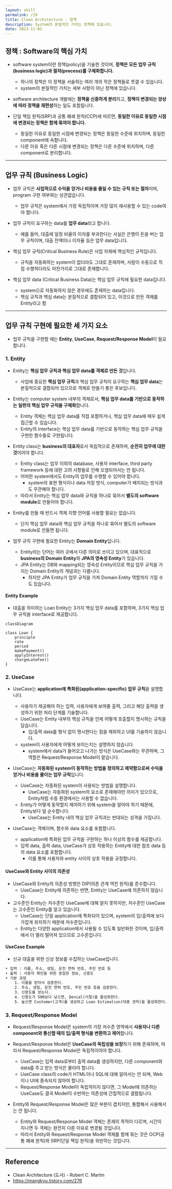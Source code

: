 ```yaml
---
layout: skill
permalink: /19
title: Clean Architecture - 정책
description: System의 본질적인 가치는 정책에 있습니다.
date: 2023-11-02
---
```



## 정책 : Software의 핵심 가치

- software system이란 정책(policy)을 기술한 것이며, **정책은 모든 업무 규칙(business logic)과 절차(process)를 구체화합니다.**
    - 하나의 정책은 이 정책을 서술하는 여러 개의 작은 정책들로 쪼갤 수 있습니다.
    - system의 본질적인 가치는 세부 사항이 아닌 정책에 있습니다.

- software architecture 개발에는 **정책을 신중하게 분리**하고, **정책이 변경되는 양상에 따라 정책을 재편성**하는 일도 포함됩니다.

- 단일 책임 원칙(SRP)과 공통 폐쇄 원칙(CCP)에 따르면, **동일한 이유로 동일한 시점에 변경되는 정책은 함께 묶여야 합니다.**
    - 동일한 이유로 동일한 시점에 변경되는 정책은 동일한 수준에 위치하며, 동일한 component에 속합니다.
    - 다른 이유 혹은 다른 시점에 변경되는 정책은 다른 수준에 위치하며, 다른 component로 분리합니다.


---


## 업무 규칙 (Business Logic)

- 업무 규칙은 **사업적으로 수익을 얻거나 비용을 줄일 수 있는 규칙 또는 절차**이며, program 구현 여부와는 상관없습니다.
    - 업무 규칙은 system에서 가장 독립적이며 가장 많이 재사용할 수 있는 code여야 합니다.

- 업무 규칙이 요구하는 data를 **업무 data**라고 합니다.
    - 예를 들어, 대출에 일정 비율의 이자를 부과한다는 사실은 은행이 돈을 버는 업무 규칙이며, 대출 잔액이나 이자율 등은 업무 data입니다.

- 핵심 업무 규칙(Critical Business Rule)은 사업 자체에 핵심적인 규칙입니다.
    - 규칙을 자동화하는 system이 없더라도 그대로 존재하며, 사람이 수동으로 직접 수행하더라도 마찬가지로 그대로 존재합니다.

- 핵심 업무 data (Critical Business Data)는 핵심 업무 규칙에 필요한 data입니다.
    - system으로 자동화하지 않은 경우에도 존재하는 data입니다.
    - 핵심 규칙과 핵심 data는 본질적으로 결합되어 있고, 이것으로 만든 객체를 Entity라고 함


---


## 업무 규칙 구현에 필요한 세 가지 요소

- 업무 규칙을 구현할 때는 **Entity**, **UseCase**, **Request/Response Model**이 필요합니다.


### 1. Entity

- Entity는 **핵심 업무 규칙과 핵심 업무 data를 객체로 만든 것**입니다.
    - 사업에 중요한 **핵심 업무 규칙**과 핵심 업무 규칙이 요구하는 **핵심 업무 data**는 본질적으로 결합되어 있으므로 객체로 만들기 좋은 후보입니다.

- Entity는 computer system 내부의 객체로서, **핵심 업무 data를 기반으로 동작하는 일련의 핵심 업무 규칙을 구체화**합니다.
    - Entity 객체는 핵심 업무 data를 직접 포함하거나, 핵심 업무 data에 매우 쉽게 접근할 수 있습니다.
    - Entity의 interface는 핵심 업무 data를 기반으로 동작하는 핵심 업무 규칙을 구현한 함수들로 구현됩니다.

- Entity class는 **business의 대표자**로서 독립적으로 존재하며, **순전히 업무에 대한 것**이어야 합니다.
    - Entity class는 업무 이외의 database, 사용자 interface, third party framework 등에 대한 고려 사항들로 인해 오염되어서는 안 됩니다.
    - 어떠한 system에서도 Entity의 업무를 수행할 수 있어야 합니다.
        - system의 표현 형식이나 data 저장 방식, computer가 배치되는 방식과도 무관해야 합니다.
    - 따라서 Entity는 핵심 업무 data와 규칙을 하나로 묶어서 **별도의 software module**로 만들어야 합니다.

- Entity를 만들 때 반드시 객체 지향 언어를 사용할 필요는 없습니다.
    - 단지 핵심 업무 data와 핵심 업무 규칙을 하나로 묶어서 별도의 software module로 만들면 됩니다.

- 업무 규칙 구현에 필요한 Entity는 **Domain Entity**입니다.
    - Entity라는 단어는 여러 곳에서 다른 의미로 쓰이고 있으며, 대표적으로 **business의 Domain Entity**와 **JPA의 영속성 Entity**가 있습니다.
    - JPA Entity는 DB와 mapping되는 영속성 Entity이므로 핵심 업무 규칙을 가지는 Domain Entity의 개념과는 다릅니다.
        - 하지만 JPA Entity가 업무 규칙을 가져 Domain Entity 역할까지 가질 수도 있습니다.

#### Entity Example

- 대출을 의미하는 Loan Entity는 3가지 핵심 업무 data를 포함하며, 3가지 핵심 업무 규칙을 interface로 제공합니다.

```mermaid
classDiagram

class Loan {
    principle
    rate
    period
    makePayment()
    applyInterest()
    chargeLateFee()
}
```


### 2. UseCase

- UseCase는 **application에 특화된(application-specific) 업무 규칙**을 설명합니다.
    - 사용자가 제공해야 하는 입력, 사용자에게 보여줄 출력, 그리고 해당 출력을 생성하기 위한 처리 단계를 기술합니다.
    - UseCase는 Entity 내부의 핵심 규칙을 언제 어떻게 호출할지 명시하는 규칙을 담습니다.
        - 입/출력 data를 형식 없이 명시한다는 점을 제외하고 UI를 기술하지 않습니다.
    - system이 사용자에게 어떻게 보이는지는 설명하지 않습니다.
        - system에서 data가 들어오고 나가는 방식은 UseCase와는 무관하며, 그 역할은 Request/Response Model이 맡습니다.

- UseCase는 **자동화된 system이 동작하는 방법을 정의하고 제약함으로써 수익을 얻거나 비용을 줄이는 업무 규칙**입니다.
    - UseCase는 자동화된 system이 사용되는 방법을 설명합니다.
        - UseCase는 자동화된 system의 요소로 존재해야만 의미가 있으므로, Entity처럼 수동 환경에서는 사용할 수 없습니다.
    - Entity가 어떻게 동작할지 제어하기 위해 system을 알아야 하기 때문에, Entity보다 덜 순수합니다.
        - UseCase는 Entity 내의 핵심 업무 규칙과는 반대되는 성격을 가집니다.

- UseCase는 객체이며, 함수와 data 요소를 포함합니다.
    - application에 특화된 업무 규칙을 구현하는 하나 이상의 함수를 제공합니다.
    - 입력 data, 출력 data, UseCase가 상호 작용하는 Entity에 대한 참조 data 등의 data 요소를 포함합니다.
        - 이를 통해 사용자와 entity 사이의 상호 작용을 규정합니다.

#### UseCase와 Entity 사이의 의존성

- UseCase와 Entity의 의존성 방향은 DIP(의존 관계 역전 원칙)를 준수합니다.
    - UseCase는 Entity에 의존하는 반면, Entity는 UseCase에 의존하지 않습니다.
- 고수준인 Entity는 저수준인 UseCase에 대해 알지 못하지만, 저수준인 UseCase는 고수준인 Entity를 알고 있습니다.
    - UseCase는 단일 application에 특화되어 있으며, system의 입/출력에 보다 가깝게 위치하기 때문에 저수준입니다.
    - Entity는 다양한 application에서 사용될 수 있도록 일반화한 것이며, 입/출력에서 더 멀리 떨어져 있으므로 고수준입니다.

#### UseCase Example

- 신규 대출을 위한 신상 정보를 수집하는 UseCase입니다.

```txt
• 입력 : 이름, 주소, 생일, 운전 면허 번호, 주민 번호 등
• 출력 : 사용자 확인을 위한 동일한 정보, 신용도
• 기본 과정
    1. 이름을 받아서 검증한다.
    2. 주소, 생일, 운전 면허 번호, 주민 번호 등을 검증한다.
    3. 신용도를 얻는다.
    4. 신용도가 500보다 낮으면, Denial(거절)을 활성화한다.
    5. 높으면 Customer(고객)를 생성하고 Loan Estimation(대충 견적)을 활성화한다.
```


### 3. Request/Response Model

- Request/Response Model은 system의 가장 저수준 영역에서 **사용자나 다른 component와 통신할 때의 입/출력 형식을 변환하고 제어**합니다.

- Request/Response Model은 **UseCase의 독립성을 보장**하기 위해 존재하며, 따라서 Request/Response Model은 독립적이어야 합니다.
    - UseCase는 입력 data로부터 출력 data를 생성하지만, 다른 component와 data를 주고 받는 방식은 몰라야 합니다.
    - UseCase class의 code가 HTML이나 SQL에 대해 알아서는 안 되며, Web이나 UI에 종속되지 않아야 합니다.
    - Request/Response Model이 독립적이지 않다면, 그 Model에 의존하는 UseCase도 결국 Model이 수반하는 의존성에 간접적으로 결합됩니다.

- Entity와 Request/Response Model은 많은 부분이 겹치지만, 통합해서 사용해서는 안 됩니다.
    - Entity와 Request/Response Model 객체는 존재의 목적이 다르며, 시간이 지나면 두 객체는 완전히 다른 이유로 변경될 것입니다.
    - 따라서 Entity와 Request/Response Model 객체를 함께 묶는 것은 OCP(공통 폐쇄 원칙)와 SRP(단일 책임 원칙)을 위반하는 것입니다.


---


## Reference

- Clean Architecture (도서) - Robert C. Martin
- <https://mangkyu.tistory.com/276>
